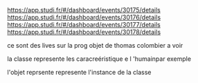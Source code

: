 https://app.studi.fr/#/dashboard/events/30175/details
https://app.studi.fr/#/dashboard/events/30176/details
https://app.studi.fr/#/dashboard/events/30177/details
https://app.studi.fr/#/dashboard/events/30178/details



ce sont des lives sur la prog objet de thomas colombier a voir



la classe represente les caracreéristique e l 'humainpar exemple 

l'objet reprsente represente l'instance de la classe


